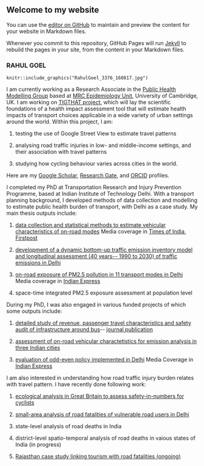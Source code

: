 ## Welcome to my website

You can use the [editor on GitHub](https://github.com/rahulatiitd/rahulatiitd.github.io/edit/master/index.md) to maintain and preview the content for your website in Markdown files.

Whenever you commit to this repository, GitHub Pages will run [Jekyll](https://jekyllrb.com/) to rebuild the pages in your site, from the content in your Markdown files.

### RAHUL GOEL

```{r, out.width = "150px", echo=FALSE}
knitr::include_graphics("RahulGoel_3376_160817.jpg")
```


I am currently working as a Research Associate in the [Public Health Modelling Group](http://www.cedar.iph.cam.ac.uk/research/modelling/) based at [MRC Epidemiology Unit](http://www.mrc-epid.cam.ac.uk/), University of Cambridge, UK. I am working on [TIGTHAT project](http://www.cedar.iph.cam.ac.uk/research/modelling/tigthat/), which will lay the scientific foundations of a health impact assessment tool that will estimate health impacts of transport choices applicable in a wide variety of urban settings around the world. Within this project, I am:

1) testing the use of Google Street View to estimate travel patterns  

2) analysing road traffic injuries in low- and middle-income settings, and their association with travel patterns 

3) studying how cycling behaviour varies across cities in the world.  

Here are my [Google Scholar](https://scholar.google.co.uk/citations?user=Awr0_9AAAAAJ&hl=en), [Research Gate](https://www.researchgate.net/profile/Rahul_Goel5), and [ORCID](https://orcid.org/0000-0002-4189-021X) profiles.

I completed my PhD at Transportation Research and Injury Prevention Programme, based at Indian Institute of Technology Delhi. With a transport planning background, I developed methods of data collection and modelling to estimate public health burden of transport, with Delhi as a case study. My main thesis outputs include:      
  
1. [data collection and statistical methods to estimate vehicular characteristics of on-road modes](http://www.urbanemissions.info/wp-content/uploads/docs/2014-11-TBS-Delhi-Veh&Pass-Characteristics.pdf)  Media coverage in [Times of India](https://timesofindia.indiatimes.com/india/Ban-on-petrol-diesel-vehicles-in-Delhi-Centre-moves-NGT-seeking-stay/articleshow/47071807.cms), [Firstpost](http://www.firstpost.com/delhi/centre-favours-ban-15-year-old-diesel-vehicles-delhi-ncr-2250648.html)  

2. [development of a dynamic bottom-up traffic emission inventory model and longitudinal assessment (40 years-- 1990 to 2030) of traffic emissions in Delhi](http://www.urbanemissions.info/wp-content/uploads/docs/2015-01-AE-Delhi-Vehicle-Emissions-1990-2030.pdf)  

3. [on-road exposure of PM2.5 pollution in 11 transport modes in Delhi](http://www.urbanemissions.info/wp-content/uploads/docs/2015-12-AE-Delhi-On-Road-Exposures.pdf)  Media coverage in  [Indian Express](http://indianexpress.com/article/cities/delhi/findings-of-iit-led-study-on-delhi-commuters-exposed-to-high-pollution-levels-cyclists-are-worst-hit/) 

4. space-time integrated PM2.5 exposure assessment at population level  


During my PhD, I was also engaged in various funded projects of which some outputs include:  

1. [detailed study of revenue, passenger travel characteristics and safety audit of infrastructure around bus]()-- [journal publication](https://www.dropbox.com/s/o1ib3oxqoxqurl4/Goel%20and%20Tiwari%202015%20-%20%20access%20trips%20metro%20delhi.pdf?dl=0)  

2. [assessment of on-road vehicular charactetistics for emission analysis in three Indian cities](https://www.dropbox.com/s/h6cjegt1jajowui/Goel%20et%20al%202016%20-%20vehicle%20characteristics%20three%20Indian%20cities.pdf?dl=0)  

3. [evaluation of odd-even policy implemented in Delhi](https://www.dropbox.com/s/u2k0k4d9qg69z3w/Mohan%20et%20al%202017%20odd-even%20evaluation%20delhi.pdf?dl=0)   Media Coverage in [Indian Express](http://indianexpress.com/article/cities/delhi/iit-delhi-study-on-odd-even-phase-i-average-speeds-fell-in-morning-peak-hours-early-start-seen-as-key-factor/)


I am also interested in understanding how road traffic injury burden relates with travel pattern. I have recently done following work: 

1. [ecological analysis in Great Britain to assess safety-in-numbers for cyclists](http://injuryprevention.bmj.com/content/early/2017/11/30/injuryprev-2017-042498)  

2. [small-area analysis of road fatalities of vulnerable road users in Delhi](https://www.researchgate.net/publication/321244033_Correlates_of_fatality_risk_of_vulnerable_road_users_in_Delhi?_iepl%5BviewId%5D=dBKajR1pfCiYZMwNbeckJsN5&_iepl%5BprofilePublicationItemVariant%5D=default&_iepl%5Bcontexts%5D%5B0%5D=prfpi&_iepl%5BtargetEntityId%5D=PB%3A321244033&_iepl%5BinteractionType%5D=publicationTitle)  

3. state-level analysis of road deaths in India  

4. district-level spatio-temporal analysis of road deaths in vaious states of India (in progress)  

5. [Rajasthan case study linking tourism with road fatalities (ongoing)](https://rahulatiitd.github.io/page_a.html)
